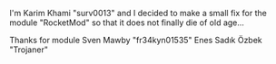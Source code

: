 I'm Karim Khami "surv0013" and I decided to make a small fix for the module "RocketMod" so that it does not finally die of old age...

Thanks for module
Sven Mawby "fr34kyn01535"
Enes Sadık Özbek "Trojaner"

